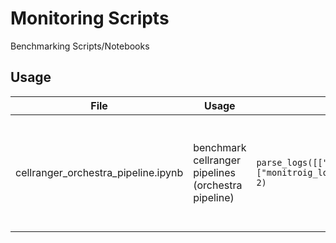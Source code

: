 # Monitoring Scripts

Benchmarking Scripts/Notebooks

## Usage

File                                          | Usage                                               | Code                                     | Output              
--------------------------------------------- | ----------------------------------------------------| ---------------------------------------- | ------------------- 
cellranger_orchestra_pipeline.ipynb | benchmark cellranger pipelines (orchestra pipeline) | `parse_logs([["monitroig_log.log","corresponding_std_out.txt"], ["monitroig_log2.log","corresponding_std_out2.txt"]], hours = 2)` | Plotly graphs of cpu, mem and disk usage, with cellranger event mapping 